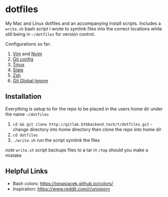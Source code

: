 dotfiles
========

My Mac and Linux dotfiles and an accompanying install scripts. Includes a `write.sh` bash script I
wrote to symlink files into the correct locations while still being in `~/dotfiles` for version
control.

Configurations so far:
1. [Vim](https://gitlab.com/BTBTravis/dotfiles/blob/master/mac/.vimrc) and [Nvim](https://gitlab.com/BTBTravis/dotfiles/blob/master/mac/.nvimrc)
1. [Git config](https://gitlab.com/BTBTravis/dotfiles/blob/master/mac/.gitconfig)
1. [Tmux](https://gitlab.com/BTBTravis/dotfiles/blob/master/mac/.tmux.conf)
1. [Slate](https://gitlab.com/BTBTravis/dotfiles/blob/master/mac/.slate)
1. [Zsh](https://gitlab.com/BTBTravis/dotfiles/blob/master/mac/.zshrc)
1. [Git Global Ignore](https://gitlab.com/BTBTravis/dotfiles/blob/master/mac/.gitignore_global)

Installation
------------
Everything is setup to for the repo to be placed in the users home dir under the name `~/dotfiles`
1. `cd && git clone http://gitlab.btbbackend.tech/t/dotfiles.git` - change directory into home
   directory then clone the repo into home dir
1. `cd dotfiles`
1. `./write.sh` run the script symlink the files

*note* `write.sh` script backups files to a tar in `/tmp` should you make a mistake


## Helpful Links
* Bash colors: https://jonasjacek.github.io/colors/
* Inspiration: https://www.reddit.com/r/unixporn
